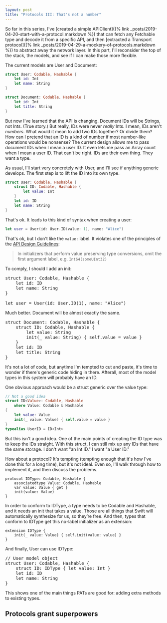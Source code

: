 ```yaml
---
layout: post
title: "Protocols III: That's not a number"
---
```


So far in this series, I've [created a simple APIClient]({% link _posts/2019-04-20-start-with-a-protocol.markdown %}) that can fetch any Fetchable type and decode it from a specific API, and then [extracted a Transport protocol]({% link _posts/2019-04-29-a-mockery-of-protocols.markdown %}) to abstract away the network layer. In this part, I'll reconsider the top of the stack, the models, and see if I can make those more flexible.

The current models are User and Document:

```swift
struct User: Codable, Hashable {
    let id: Int
    let name: String
}

struct Document: Codable, Hashable {
    let id: Int
    let title: String
}
```

But now I've learned that the API is changing. Document IDs will be Strings, not Ints. (True story.) But really, IDs were never *really* Ints. I mean, IDs aren't *numbers*. What would it mean to add two IDs together? Or divide them? How can I pretend that an ID is a kind of number if most number-like operations would be nonsense? The current design allows me to pass document IDs when I mean a user ID. It even lets me pass an Array count when I mean a user ID. That can't be right. IDs are their own thing. They want a type.

As usual, I'll start very concretely with User, and I'll see if anything generic develops. The first step is to lift the ID into its own type.

```swift
struct User: Codable, Hashable {
    struct ID: Codable, Hashable {
        let value: Int
    }
    let id: ID
    let name: String
}
```

That's ok. It leads to this kind of syntax when creating a user:

```swift
let user = User(id: User.ID(value: 1), name: "Alice")
```

That's ok, but I don't like the `value:` label. It violates one of the principles of the [API Design Guidelines](https://swift.org/documentation/api-design-guidelines/#argument-labels):

> In initializers that perform value preserving type conversions, omit the first argument label, e.g. `Int64(someUInt32)`

To comply, I should I add an init:

<style>
    .chl { color: yellow; } /* code highlight */
</style>

<pre>
struct User: Codable, Hashable {
    let id: ID
    let name: String
}

let user = User(id: <span style="chl">User.ID(1)</span>, name: "Alice")
</pre>

Much better. Document will be almost exactly the same.

<pre>
struct Document: Codable, Hashable {
    struct ID: Codable, Hashable {
        let value: <span style="chl">String</span>
        init(_ value: <span style="chl">String</span>) { self.value = value }
    }
    let id: ID
    let title: String
}
</pre>

It's not a lot of code, but anytime I'm tempted to cut and paste, it's time to wonder if there's generic code hiding in there. Afterall, most of the model types in this system will probably have an ID.

One obvious approach would be a struct generic over the value type:

```swift
// Not a good idea
struct ID<Value>: Codable, Hashable
    where Value: Codable & Hashable
{
    let value: Value
    init(_ value: Value) { self.value = value }
}
typealias UserID = ID<Int>
```

But this isn't a good idea. One of the main points of creating the ID type was to keep the IDs straight. With this struct, I can still mix up any IDs that have the same storage. I don't want "an Int ID." I want "a User ID."

How about a protocol? It's tempting (tempting enough that it's how I've done this for a long time), but it's not ideal. Even so, I'll walk through how to implement it, and then discuss the problems.

```
protocol IDType: Codable, Hashable {
    associatedtype Value: Codable, Hashable
    var value: Value { get }
    init(value: Value)
}
```

In order to conform to IDType, a type needs to be Codable and Hashable, and it needs an init that takes a value. Those are all things that Swift will automatically synthesize for us, so they’re free. And then, types that conform to IDType get this no-label initializer as an extension:

```
extension IDType {
    init(_ value: Value) { self.init(value: value) }
}
```

And finally, User can use IDType:

<pre>
// User model object
struct User: Codable, Hashable {
    <span style="chl">struct ID: IDType { let value: Int }</span>
    let id: ID
    let name: String
}
</pre>

This shows one of the main things PATs are good for: adding extra methods to existing types.

## Protocols grant superpowers

